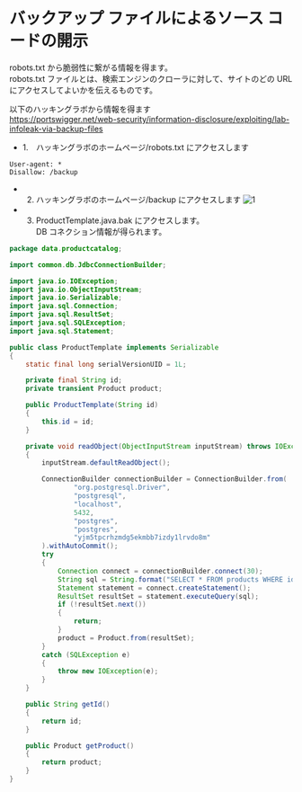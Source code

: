 # バックアップ ファイルによるソース コードの開示

robots.txt から脆弱性に繋がる情報を得ます。  
robots.txt ファイルとは、検索エンジンのクローラに対して、サイトのどの URL にアクセスしてよいかを伝えるものです。

以下のハッキングラボから情報を得ます  
https://portswigger.net/web-security/information-disclosure/exploiting/lab-infoleak-via-backup-files

- 1.　ハッキングラボのホームページ/robots.txt にアクセスします

```
User-agent: *
Disallow: /backup
```

- 2. ハッキングラボのホームページ/backup にアクセスします
     ![1](https://github.com/pea-sys/Til/assets/49807271/748bd4f0-4af2-4ec7-a83b-c102711aedda)

- 3. ProductTemplate.java.bak にアクセスします。  
     DB コネクション情報が得られます。

```java
package data.productcatalog;

import common.db.JdbcConnectionBuilder;

import java.io.IOException;
import java.io.ObjectInputStream;
import java.io.Serializable;
import java.sql.Connection;
import java.sql.ResultSet;
import java.sql.SQLException;
import java.sql.Statement;

public class ProductTemplate implements Serializable
{
    static final long serialVersionUID = 1L;

    private final String id;
    private transient Product product;

    public ProductTemplate(String id)
    {
        this.id = id;
    }

    private void readObject(ObjectInputStream inputStream) throws IOException, ClassNotFoundException
    {
        inputStream.defaultReadObject();

        ConnectionBuilder connectionBuilder = ConnectionBuilder.from(
                "org.postgresql.Driver",
                "postgresql",
                "localhost",
                5432,
                "postgres",
                "postgres",
                "yjm5tpcrhzmdg5ekmbb7izdy1lrvdo8m"
        ).withAutoCommit();
        try
        {
            Connection connect = connectionBuilder.connect(30);
            String sql = String.format("SELECT * FROM products WHERE id = '%s' LIMIT 1", id);
            Statement statement = connect.createStatement();
            ResultSet resultSet = statement.executeQuery(sql);
            if (!resultSet.next())
            {
                return;
            }
            product = Product.from(resultSet);
        }
        catch (SQLException e)
        {
            throw new IOException(e);
        }
    }

    public String getId()
    {
        return id;
    }

    public Product getProduct()
    {
        return product;
    }
}
```
